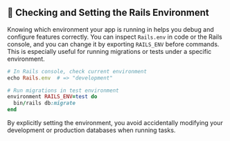 ## 🔧 Checking and Setting the Rails Environment

Knowing which environment your app is running in helps you debug and configure features correctly. You can inspect `Rails.env` in code or the Rails console, and you can change it by exporting `RAILS_ENV` before commands. This is especially useful for running migrations or tests under a specific environment.

```ruby
# In Rails console, check current environment
echo Rails.env  # => "development"

# Run migrations in test environment
environment RAILS_ENV=test do
  bin/rails db:migrate
end
```

By explicitly setting the environment, you avoid accidentally modifying your development or production databases when running tasks.